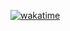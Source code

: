 [![wakatime](https://wakatime.com/badge/user/018cc68a-812a-4cb0-b02c-3e591103aaf4.svg)](https://wakatime.com/@018cc68a-812a-4cb0-b02c-3e591103aaf4)

